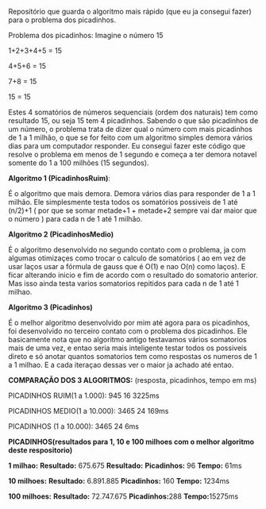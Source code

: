 Repositório que guarda o algoritmo mais rápido (que eu ja consegui fazer) para o problema dos picadinhos.

Problema dos picadinhos:
Imagine o número 15
<p> 1+2+3+4+5 = 15
<p> 4+5+6 = 15
<p> 7+8 = 15
<p> 15 = 15

Estes 4 somatórios de números sequenciais (ordem dos naturais) tem como resultado 15, ou seja 15 tem 4 picadinhos.
Sabendo o que são picadinhos de um número, o problema trata de dizer qual o número com mais picadinhos de 1 a 1 milhão, o que
se for feito com um algoritmo simples demora vários dias para um computador responder. Eu consegui fazer este código
que resolve o problema em menos de 1 segundo e começa a ter demora notavel somente do 1 a 100 milhões (15 segundos).

<b>Algoritmo 1 (PicadinhosRuim)</b>:
  <p>É o algoritmo que mais demora. Demora vários dias para responder de 1 a 1 milhão. Ele simplesmente testa todos os somatórios possiveis de 1 até (n/2)+1 ( por que se somar metade+1 + metade+2 sempre vai dar maior que o número ) para cada n de 1 até 1 milhão.
  
 <b>Algoritmo 2 (PicadinhosMedio)</b>
 <p> É o algoritmo desenvolvido no segundo contato com o problema, ja com algumas otimizaçes como trocar o calculo de somatórios ( ao em vez de usar laços usar a fórmula de gauss que é O(1) e nao O(n) como laços). E ficar alterando inicio e fim de acordo com o resultado do somatorio anterior. Mas isso ainda testa varios somatorios repitidos para cada n de 1 até 1 milhao.
 <p><b>Algoritmo 3 (Picadinhos)</b>
  <p>É o melhor algoritmo desenvolvido por mim até agora para os picadinhos, foi desenvolvido no terceiro contato com o problema dos picadinhos. Ele basicamente nota que no algoritmo antigo testavamos vários somatorios mais de uma vez, e entao seria mais inteligente testar todos os possiveis direto e só anotar quantos somatorios tem como respostas os numeros de 1 a 1 milhao. E a cada iteraçao dessas ver o maior ja achado até entao.

<b>COMPARAÇÃO DOS 3 ALGORITMOS:</b> (resposta, picadinhos, tempo em ms)

<p>PICADINHOS RUIM(1 a 1.000): 945 16 3225ms

<p>PICADINHOS MEDIO(1 a 10.000): 3465  24 169ms

<p>PICADINHOS (1 a 10.000): 3465 24 6ms
  
  <b>PICADINHOS(resultados para 1, 10 e 100 milhoes com o melhor algoritmo deste respositorio)</b>
  <p><b>1 milhao:</b> <b>Resultado:</b> 675.675 <b>Resultado:</b> <b>Picadinhos:</b> 96 <b>Tempo:</b> 61ms
  <p><b>10 milhoes:</b> <b>Resultado:</b> 6.891.885 <b>Picadinhos:</b> 160 <b>Tempo:</b> 1234ms
  <p><b>100 milhoes:</b> <b>Resultado:</b> 72.747.675 <b>Picadinhos:</b>288 <b>Tempo:</b>15275ms
  
